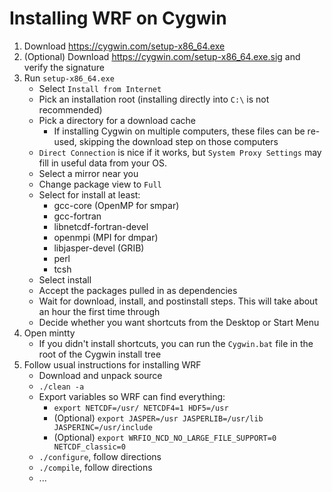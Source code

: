 # Installing WRF on Cygwin

1. Download https://cygwin.com/setup-x86_64.exe
2. (Optional) Download https://cygwin.com/setup-x86_64.exe.sig and verify the signature
3. Run `setup-x86_64.exe`
	- Select `Install from Internet`
	- Pick an installation root (installing directly into `C:\` is not
	  recommended)
	- Pick a directory for a download cache
		- If installing Cygwin on multiple computers, these files can
          be re-used, skipping the download step on those computers
	- `Direct Connection` is nice if it works, but `System Proxy Settings`
	  may fill in useful data from your OS.
	- Select a mirror near you
    - Change package view to `Full`
    - Select for install at least:
		- gcc-core (OpenMP for smpar)
		- gcc-fortran
		- libnetcdf-fortran-devel
		- openmpi (MPI for dmpar)
		- libjasper-devel (GRIB)
		- perl
		- tcsh
	- Select install
	- Accept the packages pulled in as dependencies
	- Wait for download, install, and postinstall steps.  This will
      take about an hour the first time through
	- Decide whether you want shortcuts from the Desktop or Start Menu
4. Open mintty
   - If you didn't install shortcuts, you can run the `Cygwin.bat`
     file in the root of the Cygwin install tree
5. Follow usual instructions for installing WRF
   - Download and unpack source
   - `./clean -a`
   - Export variables so WRF can find everything:
	 - `export NETCDF=/usr/ NETCDF4=1 HDF5=/usr`
	 - (Optional) `export JASPER=/usr JASPERLIB=/usr/lib JASPERINC=/usr/include`
	 - (Optional) `export WRFIO_NCD_NO_LARGE_FILE_SUPPORT=0 NETCDF_classic=0`
   - `./configure`, follow directions
   - `./compile`, follow directions
   - ...
